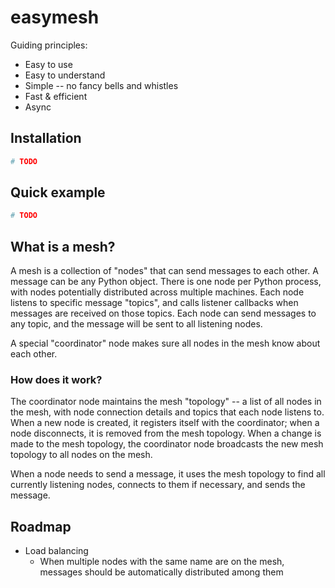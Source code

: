 # easymesh

Guiding principles:
- Easy to use
- Easy to understand
- Simple -- no fancy bells and whistles
- Fast & efficient
- Async

## Installation

```bash
# TODO
```

## Quick example

```python
# TODO
```

## What is a mesh?

A mesh is a collection of "nodes" that can send messages to each other. A message can be any Python object. There is one node per Python process, with nodes potentially distributed across multiple machines. Each node listens to specific message "topics", and calls listener callbacks when messages are received on those topics. Each node can send messages to any topic, and the message will be sent to all listening nodes.

A special "coordinator" node makes sure all nodes in the mesh know about each other.

### How does it work?

The coordinator node maintains the mesh "topology" -- a list of all nodes in the mesh, with node connection details and topics that each node listens to. When a new node is created, it registers itself with the coordinator; when a node disconnects, it is removed from the mesh topology. When a change is made to the mesh topology, the coordinator node broadcasts the new mesh topology to all nodes on the mesh.

When a node needs to send a message, it uses the mesh topology to find all currently listening nodes, connects to them if necessary, and sends the message.

## Roadmap

- Load balancing
  - When multiple nodes with the same name are on the mesh, messages should be automatically distributed among them
